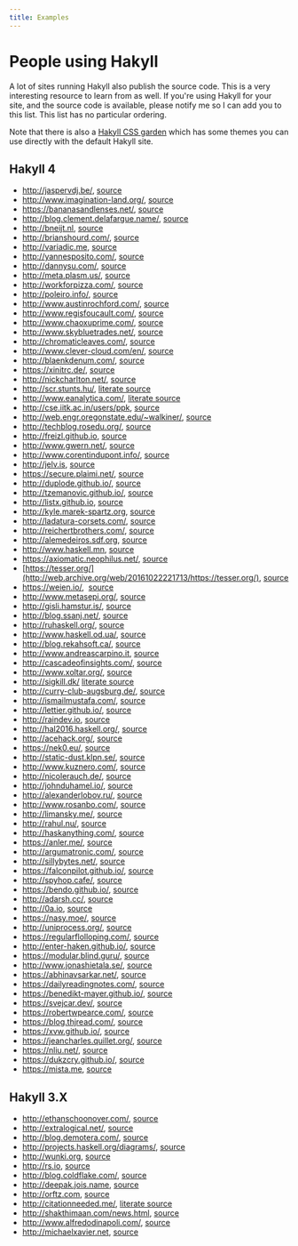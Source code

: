 ```yaml
---
title: Examples
---
```


# People using Hakyll

A lot of sites running Hakyll also publish the source code. This is a very
interesting resource to learn from as well. If you're using Hakyll for your
site, and the source code is available, please notify me so I can add you to
this list. This list has no particular ordering.

Note that there is also a [Hakyll CSS garden] which has some themes you can use
directly with the default Hakyll site.

[Hakyll CSS garden]: http://katychuang.com/hakyll-cssgarden/gallery/

## Hakyll 4

- <http://jaspervdj.be/>,
  [source](https://github.com/jaspervdj/jaspervdj)
- <http://www.imagination-land.org/>,
  [source](https://github.com/Keruspe/blog/)
- <https://bananasandlenses.net/>,
  [source](https://github.com/denisshevchenko/bananasandlenses)
- <http://blog.clement.delafargue.name/>,
  [source](https://github.com/divarvel/blog)
- <http://bneijt.nl>,
  [source](https://github.com/bneijt/bneijt.nl)
- <http://brianshourd.com/>,
  [source](https://github.com/brianshourd/brianshourd.com)
- <http://variadic.me>,
  [source](https://github.com/eakron/variadic.me)
- <http://yannesposito.com/>,
  [source](https://github.com/yogsototh/yblog)
- <http://dannysu.com/>,
  [source](https://github.com/dannysu/hakyll-blog)
- <http://meta.plasm.us/>,
  [source](https://github.com/travisbrown/metaplasm)
- <http://workforpizza.com/>,
  [source](https://github.com/irneh/workforpizza)
- <http://poleiro.info/>,
  [source](https://github.com/arthuraa/poleiro)
- <http://www.austinrochford.com/>,
  [source](https://github.com/AustinRochford/blog)
- <http://www.regisfoucault.com/>,
  [source](https://github.com/regisfoucault/blog)
- <http://www.chaoxuprime.com/>,
  [source](https://github.com/chaoxu/chaoxu.github.io/tree/develop)
- <http://www.skybluetrades.net/>,
  [source](https://github.com/ian-ross/blog)
- <http://chromaticleaves.com/>,
  [source](https://github.com/ericrasmussen/chromaticleaves)
- <http://www.clever-cloud.com/en/>,
  [source](https://github.com/CleverCloud/clever-cloud.com)
- <http://blaenkdenum.com/>,
  [source](https://github.com/blaenk/blaenk.github.io)
- <https://xinitrc.de/>,
  [source](https://github.com/xinitrc/xinitrc.de)
- <http://nickcharlton.net/>,
  [source](https://github.com/nickcharlton/nickcharlton.net)
- <http://scr.stunts.hu/>,
  [literate source](http://scr.stunts.hu/hakyll.html)
- <http://www.eanalytica.com/>,
  [literate source](http://www.eanalytica.com/site/)
- <http://cse.iitk.ac.in/users/ppk>,
  [source](https://github.com/piyush-kurur-pages/website)
- <http://web.engr.oregonstate.edu/~walkiner/>,
  [source](https://github.com/walkie/WebPage)
- <http://techblog.rosedu.org/>,
  [source](https://github.com/rosedu/techblog)
- <http://freizl.github.io>,
  [source](https://github.com/freizl/freizl.github.com/tree/master/build)
- <http://www.gwern.net/>,
  [source](https://github.com/gwern/gwern.net)
- <http://www.corentindupont.info/>,
  [source](https://github.com/cdupont/CorentinDupont-WebPage)
- <http://jelv.is>,
  [source](https://github.com/TikhonJelvis/website)
- <https://secure.plaimi.net/>,
  [source](https://github.com/plaimi/www)
- <http://duplode.github.io/>,
  [source](https://github.com/duplode/duplode.github.io/tree/sources)
- <http://tzemanovic.github.io/>,
  [source](https://github.com/tzemanovic/tzemanovic)
- <http://listx.github.io>,
  [source](https://github.com/listx/listx_blog)
- <http://kyle.marek-spartz.org>,
  [source](https://github.com/zeckalpha/kyle.marek-spartz.org)
- <http://ladatura-corsets.com/>,
  [source](https://github.com/dsferruzza/datura-corsets)
- <http://reichertbrothers.com/>,
  [source](https://github.com/rbros/reichertbrothers.com)
- <http://alemedeiros.sdf.org>,
  [source](https://github.com/alemedeiros/homepage)
- <http://www.haskell.mn>,
  [source](https://github.com/HaskellMN/www.haskell.mn)
- <https://axiomatic.neophilus.net/>,
  [source](https://github.com/Libbum/AxiomaticSemantics)
- [https://tesser.org/](http://web.archive.org/web/20161022221713/https://tesser.org/),
  [source](https://github.com/fractalcat/tesser.org)
- <https://weien.io/>,
  [source](https://github.com/wei2912/blog-src)
- <http://www.metasepi.org/>,
  [source](https://github.com/metasepi/metasepi-website)
- <http://gisli.hamstur.is/>,
  [source](https://github.com/gislik/gisli.hamstur.is)
- <http://blog.ssanj.net/>,
  [source](https://github.com/ssanj/babyloncandle)
- <http://ruhaskell.org/>,
  [source](https://github.com/ruHaskell/ruhaskell)
- <http://www.haskell.od.ua/>,
  [source](https://github.com/odhug/odhug.github.com)
- <http://blog.rekahsoft.ca/>,
  [source](http://git.rekahsoft.ca/blog-rekahsoft-ca)
- <http://www.andreascarpino.it>,
  [source](https://gitlab.com/ilpianista/website)
- <http://cascadeofinsights.com/>,
  [source](https://github.com/agbell/agbell.github.io/tree/hakyll)
- <http://www.xoltar.org/>,
  [source](https://github.com/xoltar/xoltar.org)
- <http://sigkill.dk/>
  [literate source](http://sigkill.dk/programs/sigkill.html)
- <http://curry-club-augsburg.de/>,
  [source](https://github.com/curry-club-aux/curry-club-augsburg.de)
- <http://ismailmustafa.com/>,
  [source](https://github.com/ismailmustafa/ismailmustafa.github.io/tree/hakyll)
- <http://lettier.github.io/>,
  [source](https://github.com/lettier/lettier.github.io)
- <http://raindev.io>,
  [source](https://github.com/raindev/raindev.github.io)
- <http://hal2016.haskell.org/>,
  [source](https://github.com/nomeata/hal2016-website/)
- <http://acehack.org/>,
  [source](https://github.com/sakshamsharma/acehack/)
- <https://nek0.eu/>,
  [source](https://github.com/nek0/nek0.eu)
- <http://static-dust.klpn.se/>,
  [source](https://github.com/klpn/static-dust)
- <http://www.kuznero.com/>,
  [source](https://github.com/kuznero/kuznero.github.io)
- <http://nicolerauch.de/>,
  [source](https://github.com/NicoleRauch/BusinessWebsite)
- <http://johnduhamel.io/>,
  [source](https://github.com/jjduhamel/blog)
- <http://alexanderlobov.ru/>,
  [source](https://github.com/alexanderlobov/homepage)
- <http://www.rosanbo.com/>,
  [source](https://github.com/polo2ro/blog)
- <http://limansky.me/>,
  [source](https://github.com/limansky/limansky_me)
- <http://rahul.nu/>,
  [source](https://github.com/rp/rp.github.io/tree/dev)
- <http://haskanything.com/>,
  [source](https://github.com/beerendlauwers/HaskAnything)
- <https://anler.me/>,
  [source](https://github.com/anler/anler.me)
- <http://argumatronic.com/>,
  [source](https://gitlab.com/GinBaby/argumatronic/tree/master)
- <http://sillybytes.net/>,
  [source](https://github.com/sillybytes/sillybytes)
- <https://falconpilot.github.io/>,
  [source](https://github.com/FalconPilot/falconpilot.github.io)
- <http://spyhop.cafe/>,
  [source](https://github.com/thunky-monk/spyhop-cafe)
- <https://bendo.github.io/>,
  [source](https://github.com/bendo/bendo.github.io)
- <http://adarsh.cc/>,
  [source](https://github.com/adarshp/adarsh.cc)
- <http://0a.io>,
  [source](https://github.com/arrchyy/0a.io)
- <https://nasy.moe/>,
  [source](https://github.com/nasyxx/NasyMoe)
- <http://uniprocess.org/>,
  [source](https://gitlab.com/uniprocess/uniprocess.org)
- <https://regularflolloping.com/>,
  [source](https://github.com/techieAgnostic/rf)
- <http://enter-haken.github.io/>,
  [source](https://github.com/enter-haken/blog)
- <https://modular.blind.guru/>,
  [source](https://github.com/mlang/eurorack-metadata)
- <http://www.jonashietala.se/>,
  [source](https://github.com/treeman/jonashietala)
- <https://abhinavsarkar.net/>,
  [source](https://github.com/abhin4v/abhin4v.github.io)
- <https://dailyreadingnotes.com/>,
  [source](https://github.com/hackeryarn/daily-reading-notes)
- <https://benedikt-mayer.github.io/>,
  [source](https://github.com/benedikt-mayer/benedikt-mayer.github.io)
- <https://svejcar.dev/>,
  [source](https://github.com/vaclavsvejcar/svejcar-dev)
- <https://robertwpearce.com/>,
  [source](https://github.com/rpearce/robertwpearce.com)
- <https://blog.thjread.com/>,
  [source](https://github.com/thjread/thjread-blog)
- <https://xvw.github.io/>,
  [source](https://github.com/xvw/planet)
- <https://jeancharles.quillet.org/>,
  [source](https://github.com/jecaro/jeancharles.quillet)
- <https://nliu.net/>,
  [source](https://github.com/dreamsmasher/site-haskell-source)
- <https://dukzcry.github.io/>,
  [source](https://github.com/dukzcry/dukzcry.github.io)
- <https://mista.me>,
  [source](https://github.com/agustinmista/website/tree/master)

## Hakyll 3.X

- <http://ethanschoonover.com/>,
  [source](https://github.com/altercation/ethanschoonover.com)
- <http://extralogical.net/>,
  [source](https://github.com/beastaugh/extralogical.net)
- <http://blog.demotera.com/>,
  [source](https://bitbucket.org/paul_r/blog-de-demotera)
- <http://projects.haskell.org/diagrams/>,
  [source](http://patch-tag.com/r/byorgey/diagrams-doc/snapshot/current/content/pretty/web/)
- <http://wunki.org>,
  [source](https://github.com/wunki/wunki.org)
- <http://rs.io>,
  [source](https://github.com/robertseaton/rs.io/)
- <http://blog.coldflake.com/>,
  [source](https://github.com/marcmo/blog.coldflake)
- <http://deepak.jois.name>,
  [source](https://github.com/deepakjois/website)
- <http://orftz.com>,
  [source](https://github.com/orftz/orftz.com)
- <http://citationneeded.me/>,
  [literate source](http://citationneeded.me/hakyll.html)
- <http://shakthimaan.com/news.html>,
  [source](http://gitorious.org/shakthimaan-blog)
- <http://www.alfredodinapoli.com/>,
  [source](https://github.com/CharlesStain/alfredodinapoli.com)
- <http://michaelxavier.net>,
  [source](https://github.com/michaelxavier/michaelxavier.net)
